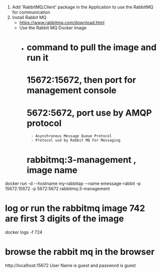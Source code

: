 ﻿1. Add 'RabbitMQ.Client' package in the Application to use the RabbitMQ for communication
2. Install Rabbit MQ
    - https://www.rabbitmq.com/download.html
    - Use the Rabbit MQ Docker Image
        - # command to pull the image and run it
          # 15672:15672, then port for management console
          # 5672:5672, port use by AMQP protocol
                - Asynchronous Message Queue Protocol
                - Protocol usd by Rabbit MQ For Messaging
          # rabbitmq:3-management , image name


docker run -d --hostname my-rabbitap --name emessage-rabbit -p 15672:15672 -p 5672:5672 rabbitmq:3-management

# log or run the rabbitmq image 742 are first 3 digits of the image
docker logs -f 724

# browse the rabbit mq in the browser

http://localhost:15672
User Name is guest and password is guest
   